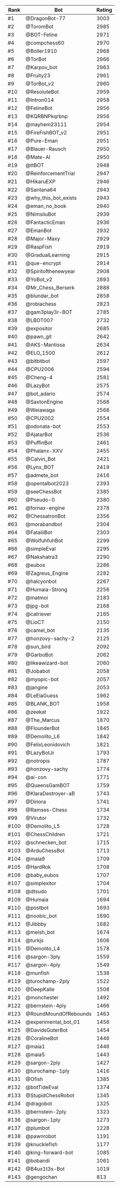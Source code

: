 Rank|Bot|Rating
---|---|---
#1|@DragonBot-77|3003
#2|@ToromBot|2985
#3|@BOT-Feline|2971
#4|@compchess60|2970
#5|@Boller1910|2968
#6|@TorBot|2966
#7|@Karpov_bot|2963
#8|@Fruity23|2961
#9|@TorBot_v2|2960
#10|@ResoluteBot|2959
#11|@Intron014|2958
#12|@FelineBot|2956
#13|@KQRBNPkqrbnp|2956
#14|@mayhem23111|2954
#15|@FireFishBOT_v2|2951
#16|@Pure-Eman|2951
#17|@Blauer-Rausch|2950
#18|@Mate-AI|2950
#19|@ttBOT|2948
#20|@ReinforcementTrial|2947
#21|@HikaruEXP|2946
#22|@Santana64|2943
#23|@why_this_bot_exists|2943
#24|@eman_no_book|2940
#25|@NimsiluBot|2939
#26|@FantacticEman|2936
#27|@EmanBot|2932
#28|@Major-Maxy|2929
#29|@RaspFish|2919
#30|@GradualLearning|2915
#31|@que-encrypt|2914
#32|@Spiritofthenewyear|2908
#33|@YoBot_v2|2893
#34|@Mr_Chess_Berserk|2888
#35|@blundar_bot|2858
#36|@robiachess|2823
#37|@gam3play3r-BOT|2785
#38|@LBOT007|2732
#39|@expositor|2685
#40|@pawn_git|2642
#41|@AKS-Mantissa|2634
#42|@ELO_1500|2612
#43|@bitbitbot|2597
#44|@CPU2006|2594
#45|@Cheng-4|2581
#46|@LazyBot|2575
#47|@bot_adario|2574
#48|@SaxtonEngine|2568
#49|@Weiawaga|2568
#50|@CPU2002|2554
#51|@odonata-bot|2553
#52|@AjatarBot|2536
#53|@PuffinBot|2461
#54|@Phalanx-XXV|2455
#55|@Calvin_Bot|2421
#56|@Lynx_BOT|2419
#57|@admete_bot|2416
#58|@opentalbot2023|2393
#59|@seeChessBot|2385
#60|@Pseudo-0|2380
#61|@fornax-engine|2378
#62|@ChessatronBot|2356
#63|@morabandbot|2304
#64|@FataliiBot|2303
#65|@WolfuhfuhBot|2299
#66|@simpleEval|2295
#67|@Nakshatra3|2290
#68|@eubos|2286
#69|@Zagreus_Engine|2282
#70|@halcyonbot|2267
#71|@Humaia-Strong|2256
#72|@matmoi|2183
#73|@jpg-bot|2168
#74|@catriever|2165
#75|@LioCT|2150
#76|@camel_bot|2135
#77|@honzovy-sachy-2|2125
#78|@sun_bird|2092
#79|@GarboBot|2062
#80|@likeawizard-bot|2060
#81|@Jobabot|2058
#82|@myopic-bot|2057
#83|@jangine|2053
#84|@LeElaGuess|1962
#85|@BLANK_BOT|1958
#86|@zeekat|1922
#87|@The_Marcus|1870
#88|@FlounderBot|1845
#89|@Demolito_L6|1842
#90|@FelixLeonidovich|1821
#91|@LazyBotJr|1793
#92|@notropis|1787
#93|@honzovy-sachy|1774
#94|@ai-con|1771
#95|@QueensGamBOT|1759
#96|@KlaraDestroyer-aB|1743
#97|@Dinora|1741
#98|@Ramses-Chess|1734
#99|@Virutor|1732
#100|@Demolito_L5|1728
#101|@ChessChildren|1721
#102|@schnecken_bot|1715
#103|@ArduChessBot|1713
#104|@maia9|1709
#105|@HardRok|1708
#106|@baby_eubos|1707
#107|@simplexitor|1704
#108|@dtsudo|1701
#109|@Humaia|1694
#110|@postbot|1693
#111|@noobic_bot|1690
#112|@Jibbby|1682
#113|@melsh_bot|1674
#114|@turkjs|1606
#115|@Demolito_L4|1578
#116|@sargon-3ply|1559
#117|@sargon-4ply|1549
#118|@munfish|1538
#119|@turochamp-2ply|1522
#120|@DeepKalle|1508
#121|@monchester|1492
#122|@bernstein-4ply|1466
#123|@RoundMoundOfRebounds|1463
#124|@experimental_bot_01|1456
#125|@DavidsGuterBot|1454
#126|@CoralineBot|1446
#127|@maia1|1446
#128|@maia5|1443
#129|@sargon-2ply|1427
#130|@turochamp-1ply|1416
#131|@Ofish|1385
#132|@botTideEval|1374
#133|@StupidChessRobot|1345
#134|@dragobot|1325
#135|@bernstein-2ply|1323
#136|@sargon-1ply|1273
#137|@plumbot|1228
#138|@pawnrobot|1191
#139|@knucklefish|1177
#140|@king-forward-bot|1085
#141|@bobandi|1061
#142|@B4ux1t3s-Bot|1019
#143|@gengochan|813
